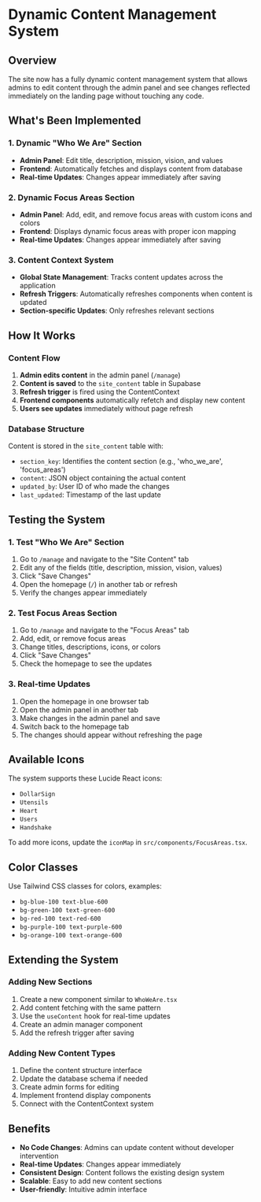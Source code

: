 # Dynamic Content Management System

## Overview
The site now has a fully dynamic content management system that allows admins to edit content through the admin panel and see changes reflected immediately on the landing page without touching any code.

## What's Been Implemented

### 1. Dynamic "Who We Are" Section
- **Admin Panel**: Edit title, description, mission, vision, and values
- **Frontend**: Automatically fetches and displays content from database
- **Real-time Updates**: Changes appear immediately after saving

### 2. Dynamic Focus Areas Section
- **Admin Panel**: Add, edit, and remove focus areas with custom icons and colors
- **Frontend**: Displays dynamic focus areas with proper icon mapping
- **Real-time Updates**: Changes appear immediately after saving

### 3. Content Context System
- **Global State Management**: Tracks content updates across the application
- **Refresh Triggers**: Automatically refreshes components when content is updated
- **Section-specific Updates**: Only refreshes relevant sections

## How It Works

### Content Flow
1. **Admin edits content** in the admin panel (`/manage`)
2. **Content is saved** to the `site_content` table in Supabase
3. **Refresh trigger** is fired using the ContentContext
4. **Frontend components** automatically refetch and display new content
5. **Users see updates** immediately without page refresh

### Database Structure
Content is stored in the `site_content` table with:
- `section_key`: Identifies the content section (e.g., 'who_we_are', 'focus_areas')
- `content`: JSON object containing the actual content
- `updated_by`: User ID of who made the changes
- `last_updated`: Timestamp of the last update

## Testing the System

### 1. Test "Who We Are" Section
1. Go to `/manage` and navigate to the "Site Content" tab
2. Edit any of the fields (title, description, mission, vision, values)
3. Click "Save Changes"
4. Open the homepage (`/`) in another tab or refresh
5. Verify the changes appear immediately

### 2. Test Focus Areas Section
1. Go to `/manage` and navigate to the "Focus Areas" tab
2. Add, edit, or remove focus areas
3. Change titles, descriptions, icons, or colors
4. Click "Save Changes"
5. Check the homepage to see the updates

### 3. Real-time Updates
1. Open the homepage in one browser tab
2. Open the admin panel in another tab
3. Make changes in the admin panel and save
4. Switch back to the homepage tab
5. The changes should appear without refreshing the page

## Available Icons
The system supports these Lucide React icons:
- `DollarSign`
- `Utensils`
- `Heart`
- `Users`
- `Handshake`

To add more icons, update the `iconMap` in `src/components/FocusAreas.tsx`.

## Color Classes
Use Tailwind CSS classes for colors, examples:
- `bg-blue-100 text-blue-600`
- `bg-green-100 text-green-600`
- `bg-red-100 text-red-600`
- `bg-purple-100 text-purple-600`
- `bg-orange-100 text-orange-600`

## Extending the System

### Adding New Sections
1. Create a new component similar to `WhoWeAre.tsx`
2. Add content fetching with the same pattern
3. Use the `useContent` hook for real-time updates
4. Create an admin manager component
5. Add the refresh trigger after saving

### Adding New Content Types
1. Define the content structure interface
2. Update the database schema if needed
3. Create admin forms for editing
4. Implement frontend display components
5. Connect with the ContentContext system

## Benefits
- **No Code Changes**: Admins can update content without developer intervention
- **Real-time Updates**: Changes appear immediately
- **Consistent Design**: Content follows the existing design system
- **Scalable**: Easy to add new content sections
- **User-friendly**: Intuitive admin interface
